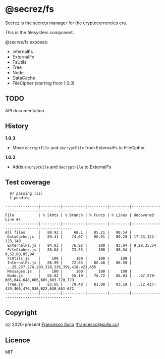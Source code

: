 # @secrez/fs

Secrez is the secrets manager for the cryptocurrencies era.

This is the filesystem component.

@secrez/fs exposes:

- InternalFs
- ExternalFs
- FsUtils
- Tree
- Node
- DataCache
- FileCipher (starting from 1.0.3)

## TODO

API documentation

## History

**1.0.3**

- Move `encryptFile` and `decryptFile` from ExternalFs to FileCipher

**1.0.2**

- Adds `encryptFile` and `decryptFile` to ExternalFs

## Test coverage

```
  97 passing (3s)
  1 pending

---------------|---------|----------|---------|---------|-------------------------------------------
File           | % Stmts | % Branch | % Funcs | % Lines | Uncovered Line #s
---------------|---------|----------|---------|---------|-------------------------------------------
All files      |   80.92 |     68.1 |   85.21 |   80.54 |
 DataCache.js  |   89.41 |    74.07 |   90.91 |   89.29 | 17-23,122-123,149
 ExternalFs.js |   94.03 |    76.92 |     100 |   93.94 | 9,29,35,54
 FileCipher.js |   88.64 |    73.33 |     100 |   88.64 | 8,52,80,85,94
 FsUtils.js    |     100 |      100 |     100 |     100 |
 InternalFs.js |   86.99 |    72.63 |   88.46 |   86.89 | ...25,257,274,283,328,339,359,418-423,455
 Messages.js   |     100 |      100 |     100 |     100 |
 Node.js       |   65.82 |    55.19 |   78.72 |   65.03 | ...67,579-605,644-648,666,669,683-720,729
 Tree.js       |   83.65 |    70.48 |   81.08 |   83.19 | ...72,417-439,466,476,530,622,630,661-672
---------------|---------|----------|---------|---------|-------------------------------------------

```

## Copyright

(c) 2020-present [Francesco Sullo](https://francesco.sullo.co) (<francesco@sullo.co>)

## Licence

MIT
